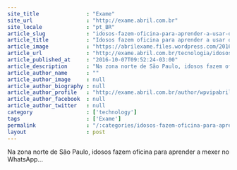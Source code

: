 ```yaml
---
site_title               : "Exame"
site_url                 : "http://exame.abril.com.br"
site_locale              : "pt_BR"
article_slug             : "idosos-fazem-oficina-para-aprender-a-usar-o-zap-zap"
article_title            : "Idosos fazem oficina para aprender a usar o “zap-zap”"
article_image            : "https://abrilexame.files.wordpress.com/2016/10/size_960_16_9_thinkstockphotos-496796756.jpg?quality=70&strip=all&w=960"
article_url              : "http://exame.abril.com.br/tecnologia/idosos-fazem-oficina-para-aprender-a-usar-o-zap-zap/"
article_published_at     : "2016-10-07T09:52:24-03:00"
article_description      : "Na zona norte de São Paulo, idosos fazem oficina para aprender a mexer no WhatsApp..."
article_author_name      : ""
article_author_image     : null
article_author_biography : null
article_author_profile   : "http://exame.abril.com.br/author/wpvipabril/"
article_author_facebook  : null
article_author_twitter   : null
category                 : ['technology']
tags                     : ['Exame']
permalink                : "/:categories/idosos-fazem-oficina-para-aprender-a-usar-o-zap-zap/"
layout                   : post
---
```


Na zona norte de São Paulo, idosos fazem oficina para aprender a mexer no WhatsApp...
